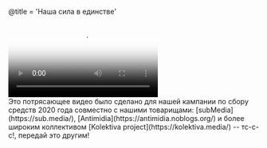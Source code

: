 @title = 'Наша сила в единстве'

<div class="embed-responsive embed-responsive-16by9">
  <video controls="" poster="https://static.riseup.net/bird_en.jpeg" class="embed-responsive-item">
      <source src="https://static.riseup.net/Riseup-EN-720p.mp4" type="video/mp4">
      <source src="https://static.riseup.net/Riseup-EN-720p.webm" type="video/webm">
      <track label="Русский" kind="subtitles" srclang="ru" src="riseup.ru.vtt" default>
      Ваш браузер не поддерживает воспроизведение видео.
  </video>
</div>
Это потрясающее видео было сделано для нашей кампании по сбору средств 2020 года совместно с нашими товарищами: [subMedia](https://sub.media/), [Antimidia](https://antimidia.noblogs.org/) и более широким коллективом [Kolektiva project](https://kolektiva.media/) -- тс-с-с!, передай это другим!
